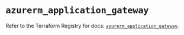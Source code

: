 # `azurerm_application_gateway`

Refer to the Terraform Registry for docs: [`azurerm_application_gateway`](https://registry.terraform.io/providers/hashicorp/azurerm/3.103.0/docs/resources/application_gateway).

